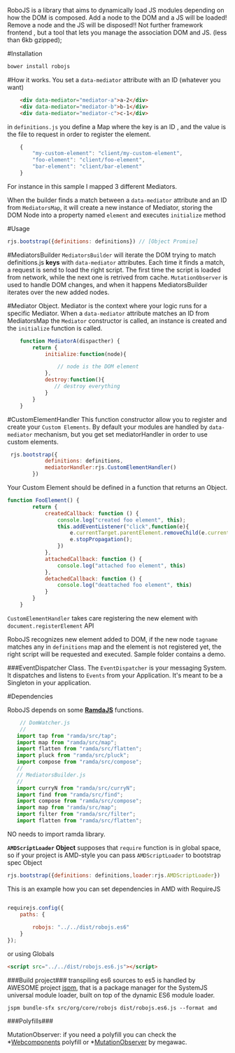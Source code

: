 RoboJS is a library that aims to dynamically load JS modules depending on how the DOM is composed.
Add a node to the DOM and a JS will be loaded!
Remove a node and the JS will be disposed!!
Not further framework frontend , but a tool that lets you manage the association DOM and JS. (less than 6kb gzipped);



#Installation
```javascript
bower install robojs
```


#How it works.
You set a `data-mediator` attribute with an ID (whatever you want)
```html
    <div data-mediator="mediator-a">a-2</div>
    <div data-mediator="mediator-b">b-1</div>
    <div data-mediator="mediator-c">c-1</div>
```
in `definitions.js` you define a Map where the key is an ID , and the value is the file to request in order to register the element.

```javascript
	{
        "my-custom-element": "client/my-custom-element",
        "foo-element": "client/foo-element",
        "bar-element": "client/bar-element"
    }
```

For instance in this sample I mapped 3 different Mediators.

When the builder finds a match between a `data-mediator` attribute and an ID from `MediatorsMap`,
it will create a new instance of Mediator, storing the DOM Node into a property named `element` and executes `initialize` method

#Usage

```javascript
rjs.bootstrap({definitions: definitions}) // [Object Promise]
```

#MediatorsBuilder
`MediatorsBuilder` will iterate the DOM trying to match definitions.js **keys** with `data-mediator` attributes.
Each time it finds a match, a request is send to load the right script.
The first time the script is loaded from network, while the next one is retrived from cache.
`MutationObserver` is used to handle DOM changes, and when it happens MediatorsBuilder iterates over the new added nodes.


#Mediator Object.
Mediator is the context where your logic runs for a specific Mediator.
When a `data-mediator` attribute matches an ID from MediatorsMap the `Mediator` constructor is called, an instance is created and the `initialize` function is called.


```javascript
    function MediatorA(dispacther) {
		return {
			initialize:function(node){

				// node is the DOM element
			},
			destroy:function(){
			   // destroy everything
			}
		}
   	}
```

#CustomElementHandler
This function constructor allow you to register and create your `Custom Elements`.
By default your modules are handled by `data-mediator` mechanism, but you get set mediatorHandler in order to use custom elements.

``` javascript
 rjs.bootstrap({
            definitions: definitions,
            mediatorHandler:rjs.CustomElementHandler()
        })
```

Your Custom Element should be defined in a function that returns an Object.

``` javascript
function FooElement() {
		return {
			createdCallback: function () {
				console.log("created foo element", this);
				this.addEventListener("click",function(e){
					e.currentTarget.parentElement.removeChild(e.currentTarget);
					e.stopPropagation();
				})
			},
			attachedCallback: function () {
				console.log("attached foo element", this)
			},
			detachedCallback: function () {
				console.log("deattached foo element", this)
			}
		}
	}
```

`CustomElementHandler` takes care registering the new element with `document.registerElement` API

RoboJS recognizes new element added to DOM, if the new node `tagname` matches any in `definitions` map and the element is not registered yet, the right script will be requested and executed.
Sample folder contains a demo.

###EventDispatcher Class.
The `EventDispatcher` is your messaging System. It dispatches and listens to `Events` from your Application. 
It's meant to be a Singleton in your application.

	
	
#Dependencies


RoboJS depends on some **[RamdaJS](http://ramdajs.com/)** functions.

```javascript
	// DomWatcher.js
	//
   import tap from "ramda/src/tap";
   import map from "ramda/src/map";
   import flatten from "ramda/src/flatten";
   import pluck from "ramda/src/pluck";
   import compose from "ramda/src/compose";
   //
   // MediatorsBuilder.js
   //
   import curryN from "ramda/src/curryN";
   import find from "ramda/src/find";
   import compose from "ramda/src/compose";
   import map from "ramda/src/map";
   import filter from "ramda/src/filter";
   import flatten from "ramda/src/flatten";
```
NO needs to import ramda library.


**`AMDScriptLoader` Object** supposes that `require` function is in global space, so if your project is AMD-style you can pass `AMDScriptLoader` to bootstrap spec Object

```javascript
rjs.bootstrap({definitions: definitions,loader:rjs.AMDScriptLoader})
```


This is an example how you can set dependencies in AMD with RequireJS

```javascript

requirejs.config({
	paths: {
		
        robojs: "../../dist/robojs.es6"
	}
});

```

or using Globals

```html
<script src="../../dist/robojs.es6.js"></script>
```

###Build project###
transpiling es6 sources to es5 is handled by AWESOME project [jspm](http://jspm.io/), that is a package manager for the SystemJS universal module loader, built on top of the dynamic ES6 module loader.

```
jspm bundle-sfx src/org/core/robojs dist/robojs.es6.js --format amd
```


###Polyfills###

MutationObserver: if you need a polyfill you can check the 
*[Webcomponents](https://github.com/webcomponents) polyfill or
*[MutationObserver](https://github.com/megawac/MutationObserver.js) by megawac.

